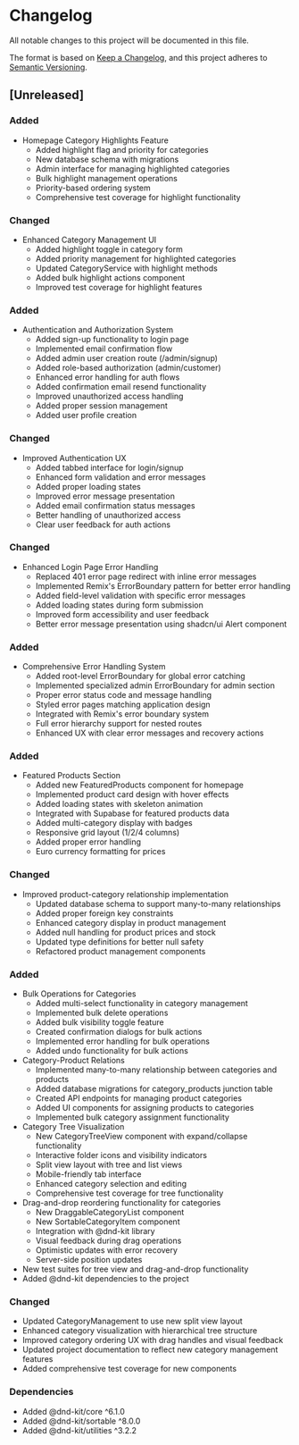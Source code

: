 # Changelog

All notable changes to this project will be documented in this file.

The format is based on [Keep a Changelog](https://keepachangelog.com/en/1.0.0/),
and this project adheres to [Semantic Versioning](https://semver.org/spec/v2.0.0.html).

## [Unreleased]

### Added
- Homepage Category Highlights Feature
  - Added highlight flag and priority for categories
  - New database schema with migrations
  - Admin interface for managing highlighted categories
  - Bulk highlight management operations
  - Priority-based ordering system
  - Comprehensive test coverage for highlight functionality

### Changed
- Enhanced Category Management UI
  - Added highlight toggle in category form
  - Added priority management for highlighted categories
  - Updated CategoryService with highlight methods
  - Added bulk highlight actions component
  - Improved test coverage for highlight features

### Added
- Authentication and Authorization System
  - Added sign-up functionality to login page
  - Implemented email confirmation flow
  - Added admin user creation route (/admin/signup)
  - Added role-based authorization (admin/customer)
  - Enhanced error handling for auth flows
  - Added confirmation email resend functionality
  - Improved unauthorized access handling
  - Added proper session management
  - Added user profile creation

### Changed
- Improved Authentication UX
  - Added tabbed interface for login/signup
  - Enhanced form validation and error messages
  - Added proper loading states
  - Improved error message presentation
  - Added email confirmation status messages
  - Better handling of unauthorized access
  - Clear user feedback for auth actions

### Changed
- Enhanced Login Page Error Handling
  - Replaced 401 error page redirect with inline error messages
  - Implemented Remix's ErrorBoundary pattern for better error handling
  - Added field-level validation with specific error messages
  - Added loading states during form submission
  - Improved form accessibility and user feedback
  - Better error message presentation using shadcn/ui Alert component

### Added
- Comprehensive Error Handling System
  - Added root-level ErrorBoundary for global error catching
  - Implemented specialized admin ErrorBoundary for admin section
  - Proper error status code and message handling
  - Styled error pages matching application design
  - Integrated with Remix's error boundary system
  - Full error hierarchy support for nested routes
  - Enhanced UX with clear error messages and recovery actions

### Added
- Featured Products Section
  - Added new FeaturedProducts component for homepage
  - Implemented product card design with hover effects
  - Added loading states with skeleton animation
  - Integrated with Supabase for featured products data
  - Added multi-category display with badges
  - Responsive grid layout (1/2/4 columns)
  - Added proper error handling
  - Euro currency formatting for prices

### Changed
- Improved product-category relationship implementation
  - Updated database schema to support many-to-many relationships
  - Added proper foreign key constraints
  - Enhanced category display in product management
  - Added null handling for product prices and stock
  - Updated type definitions for better null safety
  - Refactored product management components

### Added
- Bulk Operations for Categories
  - Added multi-select functionality in category management
  - Implemented bulk delete operations
  - Added bulk visibility toggle feature
  - Created confirmation dialogs for bulk actions
  - Implemented error handling for bulk operations
  - Added undo functionality for bulk actions
- Category-Product Relations
  - Implemented many-to-many relationship between categories and products
  - Added database migrations for category_products junction table
  - Created API endpoints for managing product categories
  - Added UI components for assigning products to categories
  - Implemented bulk category assignment functionality
- Category Tree Visualization
  - New CategoryTreeView component with expand/collapse functionality
  - Interactive folder icons and visibility indicators
  - Split view layout with tree and list views
  - Mobile-friendly tab interface
  - Enhanced category selection and editing
  - Comprehensive test coverage for tree functionality
- Drag-and-drop reordering functionality for categories
  - New DraggableCategoryList component
  - New SortableCategoryItem component
  - Integration with @dnd-kit library
  - Visual feedback during drag operations
  - Optimistic updates with error recovery
  - Server-side position updates
- New test suites for tree view and drag-and-drop functionality
- Added @dnd-kit dependencies to the project

### Changed
- Updated CategoryManagement to use new split view layout
- Enhanced category visualization with hierarchical tree structure
- Improved category ordering UX with drag handles and visual feedback
- Updated project documentation to reflect new category management features
- Added comprehensive test coverage for new components

### Dependencies
- Added @dnd-kit/core ^6.1.0
- Added @dnd-kit/sortable ^8.0.0
- Added @dnd-kit/utilities ^3.2.2